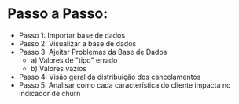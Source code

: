 # Passo a Passo:

- Passo 1: Importar base de dados
- Passo 2: Visualizar a base de dados
- Passo 3: Ajeitar Problemas da Base de Dados
    - a) Valores de "tipo" errado
    - b) Valores vazios
- Passo 4: Visão geral da distribuição dos cancelamentos
- Passo 5: Analisar como cada característica do cliente impacta no indicador de churn